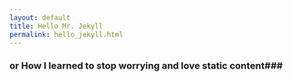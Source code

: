 ```yaml
---
layout: default
title: Hello Mr. Jekyll
permalink: hello_jekyll.html
---
```


### or How I learned to stop worrying and love static content###